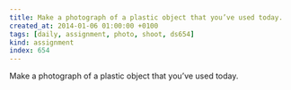 ```yaml
---
title: Make a photograph of a plastic object that you’ve used today.
created_at: 2014-01-06 01:00:00 +0100
tags: [daily, assignment, photo, shoot, ds654]
kind: assignment
index: 654
---
```


Make a photograph of a plastic object that you’ve used today.
